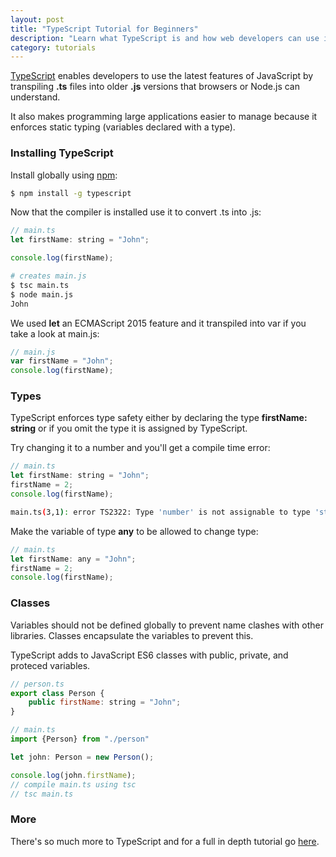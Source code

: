```yaml
---
layout: post
title: "TypeScript Tutorial for Beginners"
description: "Learn what TypeScript is and how web developers can use it in their own development. Simple tutorial for beginners."
category: tutorials
---
```


[TypeScript](https://www.typescriptlang.org/) enables developers to use the latest features of JavaScript by transpiling **.ts** files into older **.js** versions that browsers or Node.js can understand.

<!--more-->

It also makes programming large applications easier to manage because it enforces static typing (variables declared with a type).

### Installing TypeScript

Install globally using [npm](https://nodejs.org/en/):

```bash
$ npm install -g typescript
```

Now that the compiler is installed use it to convert .ts into .js:

```javascript
// main.ts
let firstName: string = "John";

console.log(firstName);
```

```bash
# creates main.js
$ tsc main.ts
$ node main.js
John
```

We used **let** an ECMAScript 2015 feature and it transpiled into var if you take a look at main.js:

```javascript
// main.js
var firstName = "John";
console.log(firstName);
```

### Types

TypeScript enforces type safety either by declaring the type **firstName: string** or if you omit the type it is assigned by TypeScript. 

Try changing it to a number and you'll get a compile time error: 

```javascript
// main.ts
let firstName: string = "John";
firstName = 2;
console.log(firstName);
```

```bash
main.ts(3,1): error TS2322: Type 'number' is not assignable to type 'string'.
```

Make the variable of type **any** to be allowed to change type:

```javascript
// main.ts
let firstName: any = "John";
firstName = 2;
console.log(firstName);
```

### Classes

Variables should not be defined globally to prevent name clashes with other libraries. Classes encapsulate the variables to prevent this.  

TypeScript adds to JavaScript ES6 classes with public, private, and proteced variables. 
 
```javascript
// person.ts
export class Person {
    public firstName: string = "John";
}
```

```javascript
// main.ts
import {Person} from "./person"

let john: Person = new Person();

console.log(john.firstName);
// compile main.ts using tsc
// tsc main.ts
```

### More 

There's so much more to TypeScript and for a full in depth tutorial go [here](https://www.typescriptlang.org/docs/tutorial.html).
